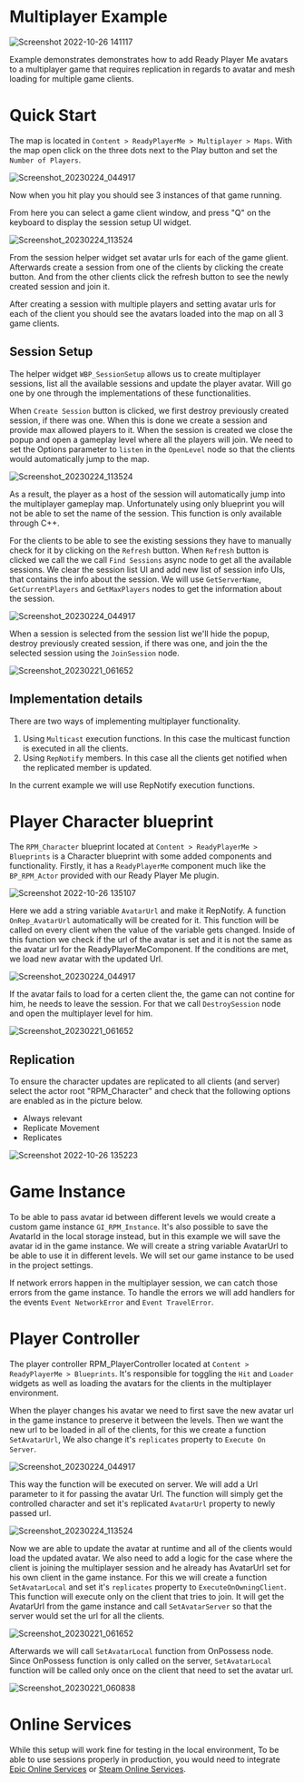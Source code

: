 # Multiplayer Example

![Screenshot 2022-10-26 141117](https://user-images.githubusercontent.com/108666572/198023314-57c84fbc-6221-4cd2-b7df-743eb4485f72.png)

Example demonstrates demonstrates how to add Ready Player Me avatars to a multiplayer game that requires replication in regards to avatar and mesh loading for multiple game clients.

# Quick Start

The map is located in `Content > ReadyPlayerMe > Multiplayer > Maps`. With the map open click on the three dots next to the Play button and set the `Number of Players`.

![Screenshot_20230224_044917](https://github.com/readyplayerme/UnrealExamples/assets/3124894/493b3906-aede-43e4-ab90-9816d93d4761)

Now when you hit play you should see 3 instances of that game running.

From here you can select a game client window, and press "Q" on the keyboard to display the session setup UI widget.

![Screenshot_20230224_113524](https://github.com/readyplayerme/UnrealExamples/assets/3124894/38f416e6-2772-42a7-95a7-e998e0b79c1f)

From the session helper widget set avatar urls for each of the game glient. Afterwards create a session from one of the clients by clicking the create button. And from the other clients click the refresh button to see the newly created session and join it.

After creating a session with multiple players and setting avatar urls for each of the client you should see the avatars loaded into the map on all 3 game clients.

## Session Setup

The helper widget `WBP_SessionSetup` allows us to create multiplayer sessions, list all the available sessions and update the player avatar. Will go one by one through the implementations of these functionalities.

When `Create Session` button is clicked, we first destroy previously created session, if there was one.
When this is done we create a session and provide max allowed players to it.
When the session is created we close the popup and open a gameplay level where all the players will join. We need to set the Options parameter to `listen` in the `OpenLevel` node so that the clients would automatically jump to the map.

![Screenshot_20230224_113524](https://github.com/readyplayerme/UnrealExamples/assets/3124894/decfa1cb-0a49-49fc-aac2-e6862f369a15)

As a result, the player as a host of the session will automatically jump into the multiplayer gameplay map.
Unfortunately using only blueprint you will not be able to set the name of the session. This function is only available through C++.

For the clients to be able to see the existing sessions they have to manually check for it by clicking on the `Refresh` button.
When `Refresh` button is clicked we call the we call `Find Sessions` async node to get all the available sessions.
We clear the session list UI and add new list of session info UIs, that contains the info about the session.
We will use `GetServerName`, `GetCurrentPlayers` and `GetMaxPlayers` nodes to get the information about the session.

![Screenshot_20230224_044917](https://github.com/readyplayerme/UnrealExamples/assets/3124894/231c037a-00da-41c5-ac20-03442ce73f19)

When a session is selected from the session list we'll hide the popup, destroy previously created session, if there was one, and join the the selected session using the `JoinSession` node.

![Screenshot_20230221_061652](https://github.com/readyplayerme/UnrealExamples/assets/3124894/ecfefd1c-469e-4eaa-a1a1-bc88cf9668ce)

## Implementation details

There are two ways of implementing multiplayer functionality.
1. Using `Multicast` execution functions. In this case the multicast function is executed in all the clients.
2. Using `RepNotify` members. In this case all the clients get notified when the replicated member is updated.

In the current example we will use RepNotify execution functions.

# Player Character blueprint

The `RPM_Character` blueprint located at `Content > ReadyPlayerMe > Blueprints` is a Character blueprint with some added components and functionality.
Firstly, it has a `ReadyPlayerMe` component much like the `BP_RPM_Actor` provided with our Ready Player Me plugin.

![Screenshot 2022-10-26 135107](https://user-images.githubusercontent.com/108666572/198021112-6ded3295-fc37-4d2a-b6ae-63c9ae9e27df.png)

Here we add a string variable `AvatarUrl` and make it RepNotify. A function `OnRep_AvatarUrl` automatically will be created for it.
This function will be called on every client when the value of the variable gets changed.
Inside of this function we check if the url of the avatar is set and it is not the same as the avatar url for the ReadyPlayerMeComponent.
If the conditions are met, we load new avatar with the updated Url.

![Screenshot_20230224_044917](https://github.com/readyplayerme/UnrealExamples/assets/3124894/546866ca-2101-4d03-9028-61880b86408f)

If the avatar fails to load for a certen client the, the game can not contine for him, he needs to leave the session.
For that we call `DestroySession` node and open the multiplayer level for him.

![Screenshot_20230221_061652](https://github.com/readyplayerme/UnrealExamples/assets/3124894/a1d27ada-647b-47cf-99ce-b3eed7a4e270)

## Replication

To ensure the character updates are replicated to all clients (and server) select the actor root "RPM_Character" and check that the following options are enabled as in the picture below.
- Always relevant
- Replicate Movement
- Replicates

![Screenshot 2022-10-26 135223](https://user-images.githubusercontent.com/108666572/198021230-a8ca4ea4-f5a7-4e41-8409-a044825e1688.png)

# Game Instance

To be able to pass avatar id between different levels we would create a custom game instance `GI_RPM_Instance`.
It's also possible to save the AvatarId in the local storage instead, but in this example we will save the avatar id in the game instance.
We will create a string variable AvatarUrl to be able to use it in different levels.
We will set our game instance to be used in the project settings.

If network errors happen in the multiplayer session, we can catch those errors from  the game instance.
To handle the errors we will add handlers for the events `Event NetworkError` and `Event TravelError`.

# Player Controller

The player controller RPM_PlayerController located at `Content > ReadyPlayerMe > Blueprints`.
It's responsible for toggling the `Hit` and `Loader` widgets as well as loading the avatars for the clients in the multiplayer environment.

When the player changes his avatar we need to first save the new avatar url in the game instance to preserve it between the levels.
Then we want the new url to be loaded in all of the clients, for this we create a function `SetAvatarUrl`, We also change it's `replicates` property to `Execute On Server`.

![Screenshot_20230224_044917](https://github.com/readyplayerme/UnrealExamples/assets/3124894/eb11da88-baf6-4117-b2d5-3fca99c35efa)

This way the function will be executed on server. We will add a Url parameter to it for passing the avatar Url.
The function will simply get the controlled character and set it's replicated `AvatarUrl` property to newly passed url.

![Screenshot_20230224_113524](https://github.com/readyplayerme/UnrealExamples/assets/3124894/72c6a0a6-8af8-490f-822a-c36e624b7a73)

Now we are able to update the avatar at runtime and all of the clients would load the updated avatar.
We also need to add a logic for the case where the client is joining the multiplayer session and he already has AvatarUrl set for his own client in the game instance.
For this we will create a function `SetAvatarLocal` and set it's `replicates` property to `ExecuteOnOwningClient`. This function will execute only on the client that tries to join.
It will get the AvatarUrl from the game instance and call `SetAvatarServer` so that the server would set the url for all the clients.

![Screenshot_20230221_061652](https://github.com/readyplayerme/UnrealExamples/assets/3124894/d98867a5-5b8e-4c7b-a8b0-e8d4fad1ecc7)

Afterwards we will call `SetAvatarLocal` function from OnPossess node. Since OnPossess function is only called on the server, `SetAvatarLocal` function will be called only once on the client that need to set the avatar url.

![Screenshot_20230221_060838](https://github.com/readyplayerme/UnrealExamples/assets/3124894/055ede20-e3a9-4475-960a-6a970a590f13)

# Online Services
While this setup will work fine for testing in the local environment, To be able to use sessions properly in production, you would need to integrate [Epic Online Services](https://docs.unrealengine.com/5.2/en-US/online-subsystem-eos-plugin-in-unreal-engine/) or [Steam Online Services](https://docs.unrealengine.com/5.2/en-US/online-subsystem-steam-interface-in-unreal-engine/).
